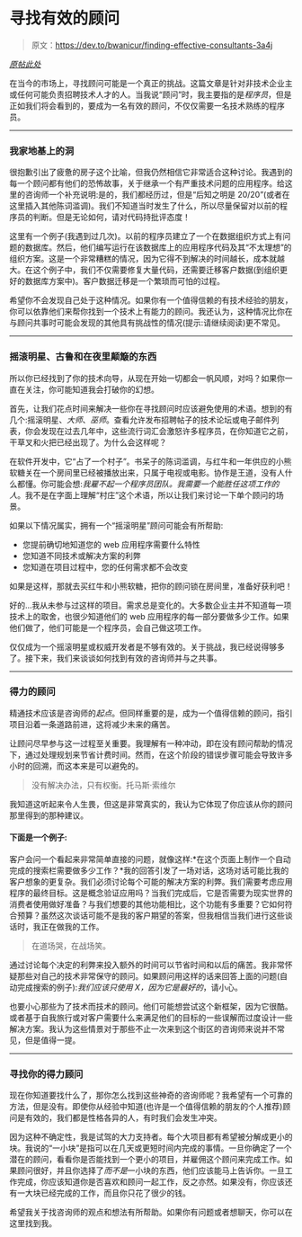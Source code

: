 # 寻找有效的顾问

> 原文：<https://dev.to/bwanicur/finding-effective-consultants-3a4j>

*[原帖此处](https://middlepathdevelopment.com/blog/finding-effective-consultants.html)*

在当今的市场上，寻找顾问可能是一个真正的挑战。这篇文章是针对非技术企业主或任何可能负责招聘技术人才的人。当我说“顾问”时，我主要指的是*程序员*，但是正如我们将会看到的，要成为一名有效的顾问，不仅仅需要一名技术熟练的程序员。

* * *

### 我家地基上的洞

很抱歉引出了疲惫的房子这个比喻，但我仍然相信它非常适合这种讨论。我遇到的每一个顾问都有他们的恐怖故事，关于继承一个有严重技术问题的应用程序。给这里的咨询师一个补充说明:是的，我们都经历过，但是“后知之明是 20/20”(或者在这里插入其他陈词滥调)。我们不知道当时发生了什么，所以尽量保留对以前的程序员的判断。但是无论如何，请对代码持批评态度！

这里有一个例子(我遇到过几次)。以前的程序员建立了一个在数据组织方式上有问题的数据库。然后，他们编写运行在该数据库上的应用程序代码及其“不太理想”的组织方案。这是一个非常糟糕的情况，因为它得不到解决的时间越长，成本就越大。在这个例子中，我们不仅需要修复大量代码，还需要迁移客户数据(到组织更好的数据库方案中)。客户数据迁移是一个繁琐而可怕的过程。

希望你不会发现自己处于这种情况。如果你有一个值得信赖的有技术经验的朋友，你可以依靠他们来帮你找到一个技术上有能力的顾问。我还认为，这种情况比你在与顾问共事时可能会发现的其他具有挑战性的情况(提示:请继续阅读)更不常见。

* * *

### 摇滚明星、古鲁和在夜里颠簸的东西

所以你已经找到了你的技术向导，从现在开始一切都会一帆风顺，对吗？如果你一直在关注，你可能知道我会打破你的幻想。

首先，让我们花点时间来解决一些你在寻找顾问时应该避免使用的术语。想到的有几个:摇滚明星、*大师*、*巫师*。查看允许发布招聘帖子的技术论坛或电子邮件列表，你会发现在过去几年中，这些流行词汇会激怒许多程序员，在你知道它之前，干草叉和火把已经出现了。为什么会这样呢？

在软件开发中，它“占了一个村子”。书呆子的陈词滥调，与红牛和一年供应的小熊软糖关在一个房间里已经被播放出来，只属于电视或电影。协作是王道，没有人什么都懂。你可能会想:*我雇不起一个程序员团队。我需要一个能胜任这项工作的人*。我不是在字面上理解“村庄”这个术语，所以让我们来讨论一下单个顾问的场景。

如果以下情况属实，拥有一个“摇滚明星”顾问可能会有所帮助:

*   您提前确切地知道您的 web 应用程序需要什么特性
*   您知道不同技术或解决方案的利弊
*   您知道在项目过程中，您的任何需求都不会改变

如果是这样，那就去买红牛和小熊软糖，把你的顾问锁在房间里，准备好获利吧！

好的...我从未参与过这样的项目。需求总是变化的。大多数企业主并不知道每一项技术上的取舍，也很少知道他们的 web 应用程序的每一部分要做多少工作。如果他们做了，他们可能是一个程序员，会自己做这项工作。

仅仅成为一个摇滚明星或权威开发者是不够有效的。关于挑战，我已经说得够多了。接下来，我们来谈谈如何找到有效的咨询师并与之共事。

* * *

### 得力的顾问

精通技术应该是咨询师的*起点*。但同样重要的是，成为一个值得信赖的顾问，指引项目沿着一条道路前进，这将减少未来的痛苦。

让顾问尽早参与这一过程至关重要。我理解有一种冲动，即在没有顾问帮助的情况下，通过处理规划来节省计费时间。然而，在这个阶段的错误步骤可能会导致许多小时的回溯，而这本来是可以避免的。

> 没有解决办法，只有权衡。托马斯·索维尔

我知道这听起来令人生畏，但这是非常真实的，我认为它体现了你应该从你的顾问那里得到的那种建议。

#### 下面是一个例子:

客户会问一个看起来非常简单直接的问题，就像这样:*在这个页面上制作一个自动完成的搜索栏需要做多少工作？*我的回答引发了一场对话，这场对话可能比我的客户想象的更复杂。我们必须讨论每个可能的解决方案的利弊。我们需要考虑应用程序的最终目标。这是概念验证应用吗？当我们完成后，它是否需要为现实世界的消费者使用做好准备？与我们想要的其他功能相比，这个功能有多重要？它如何符合预算？虽然这次谈话可能不是我的客户期望的答案，但我相信当我们进行这些谈话时，我正在做我的工作。

> 在道场哭，在战场笑。

通过讨论每个决定的利弊来投入额外的时间可以节省时间和以后的痛苦。我非常怀疑那些对自己的技术非常保守的顾问。如果顾问用这样的话来回答上面的问题(自动完成搜索的例子):*我们应该只使用 X，因为它是最好的*，请小心。

也要小心那些为了技术而技术的顾问。他们可能想尝试这个新框架，因为它很酷。或者基于自我旅行或对客户需要什么来满足他们的目标的一些误解而过度设计一些解决方案。我认为这些情景对于那些不止一次来到这个街区的咨询师来说并不常见，但是值得一提。

* * *

### 寻找你的得力顾问

现在你知道要找什么了，那你怎么找到这些神奇的咨询师呢？我希望有一个可靠的方法，但是没有。即使你从经验中知道(也许是一个值得信赖的朋友的个人推荐)顾问是有效的，我们都是性格各异的人，有时我们会发生冲突。

因为这种不确定性，我是试驾的大力支持者。每个大项目都有希望被分解成更小的块。我说的“一小块”是指可以在几天或更短时间内完成的事情。一旦你确定了一个潜在的顾问，看看你是否能找到一个更小的项目，并雇佣这个顾问来完成工作。如果顾问很好，并且你选择了*而不是*一小块的东西，他们应该能马上告诉你。一旦工作完成，你应该知道你是否喜欢和顾问一起工作，反之亦然。如果没有，你应该还有一大块已经完成的工作，而且你只花了很少的钱。

希望我关于找咨询师的观点和想法有所帮助。如果你有问题或者想聊天，你可以在这里找到我。